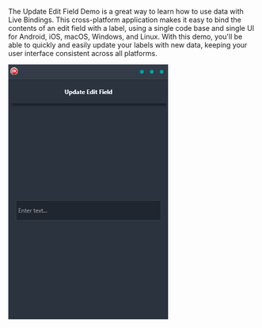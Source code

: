 The Update Edit Field Demo is a great way to learn how to use data with Live Bindings. This cross-platform application makes it easy to bind the contents of an edit field with a label, using a single code base and single UI for Android, iOS, macOS, Windows, and Linux. With this demo, you'll be able to quickly and easily update your labels with new data, keeping your user interface consistent across all platforms.

![screenshot](screenshot.gif)
